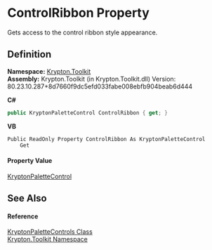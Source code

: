 # ControlRibbon Property


Gets access to the control ribbon style appearance.



## Definition
**Namespace:** <a href="79d2eac2-21f4-54ff-7552-b20c33c30600.md">Krypton.Toolkit</a>  
**Assembly:** Krypton.Toolkit (in Krypton.Toolkit.dll) Version: 80.23.10.287+8d7660f9dc5efd033fabe008ebfb904beab6d444

**C#**
``` C#
public KryptonPaletteControl ControlRibbon { get; }
```
**VB**
``` VB
Public ReadOnly Property ControlRibbon As KryptonPaletteControl
	Get
```



#### Property Value
<a href="d65f4c5d-a4cb-6e58-ced0-2fe349dc06a1.md">KryptonPaletteControl</a>

## See Also


#### Reference
<a href="c6060a87-4f4d-19da-cf99-b3bc37e08143.md">KryptonPaletteControls Class</a>  
<a href="79d2eac2-21f4-54ff-7552-b20c33c30600.md">Krypton.Toolkit Namespace</a>  
